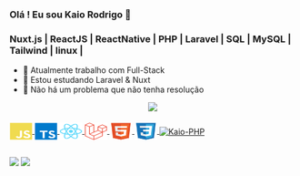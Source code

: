 ### Olá ! Eu sou Kaio Rodrigo 👋
### Nuxt.js | ReactJS | ReactNative | PHP | Laravel | SQL | MySQL | Tailwind | linux | 

- 🔭 Atualmente trabalho com Full-Stack
- 🌱 Estou estudando Laravel & Nuxt
- 🐲 Não há um problema que não tenha resolução 




<div align="center">
  <a href="https://github.com/KaioRodrigoDev">
  <img height="180em" src="https://github-readme-stats.vercel.app/api/top-langs/?username=KaioRodrigoDev&layout=compact&langs_count=7&theme=midnight-purple"/>
</div>

  
  <div style="display: inline_block"><br>
  <img align="center" alt="Kaio-Js" height="30" width="40" src="https://raw.githubusercontent.com/devicons/devicon/master/icons/javascript/javascript-plain.svg">
  <img align="center" alt="Kaio-Ts" height="30" width="40" src="https://raw.githubusercontent.com/devicons/devicon/master/icons/typescript/typescript-plain.svg">
  <img align="center" alt="Kaio-React" height="30" width="40" src="https://raw.githubusercontent.com/devicons/devicon/master/icons/react/react-original.svg">
  <img align="center" alt="Kaio-React" height="30" width="40" src="https://raw.githubusercontent.com/devicons/devicon/master/icons/laravel/laravel-original.svg">
  <img align="center" alt="Kaio-HTML" height="30" width="40" src="https://raw.githubusercontent.com/devicons/devicon/master/icons/html5/html5-original.svg">
  <img align="center" alt="Kaio-CSS" height="30" width="40" src="https://raw.githubusercontent.com/devicons/devicon/master/icons/css3/css3-original.svg">
   <img align="center" alt="Kaio-PHP" height="35" width="40" src="https://cdn.jsdelivr.net/gh/devicons/devicon/icons/php/php-plain.svg" />
</div>
  
  ##
  
  <div>

  <a href = "mailto:kaiorodrigocoder@gmail.com"><img src="https://img.shields.io/badge/-Gmail-%23333?style=for-the-badge&logo=gmail&logoColor=white" target="_blank"></a>
  <a href="https://www.linkedin.com/in/kaio-rodrigo-8392a421a/" target="_blank"><img src="https://img.shields.io/badge/-LinkedIn-%230077B5?style=for-the-badge&logo=linkedin&logoColor=white" target="_blank"></a> 
    
    
  </div>


